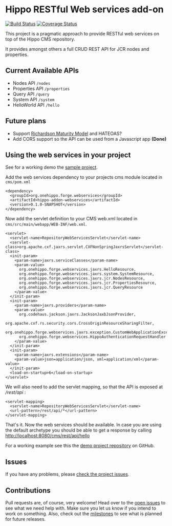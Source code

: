 # Hippo RESTful Web services add-on

[![Build Status](https://travis-ci.org/jreijn/hippo-addon-webservices.png?branch=master)](https://travis-ci.org/jreijn/hippo-addon-webservices)
[![Coverage Status](https://coveralls.io/repos/jreijn/hippo-addon-webservices/badge.png?branch=master)](https://coveralls.io/r/jreijn/hippo-addon-webservices?branch=master)

This project is a pragmatic approach to provide RESTful web services on top of the Hippo CMS repository.

It provides amongst others a full CRUD REST API for JCR nodes and properties.

## Current Available APIs

+ Nodes API ```/nodes```
+ Properties API ```/properties```
+ Query API ```/query```
+ System API ```/system```
+ HelloWorld API ```/hello```

## Future plans

+ Support [Richardson Maturity Model](http://martinfowler.com/articles/richardsonMaturityModel.html) and HATEOAS?
+ Add CORS support so the API can be used from a Javascript app __(Done)__

## Using the web services in your project

See for a working demo the [sample project](https://github.com/jreijn/hippo-addon-webservices-demo).

Add the web services dependency to your projects cms module located in ```cms/pom.xml```

```
<dependency>
  <groupId>org.onehippo.forge.webservices</groupId>
  <artifactId>hippo-addon-webservices</artifactId>
  <version>0.1.0-SNAPSHOT</version>
</dependency>
```

Now add the servlet definition to your CMS web.xml located in ```cms/src/main/webapp/WEB-INF/web.xml```.

```
<servlet>
  <servlet-name>RepositoryWebServicesServlet</servlet-name>
  <servlet-class>org.apache.cxf.jaxrs.servlet.CXFNonSpringJaxrsServlet</servlet-class>
  <init-param>
    <param-name>jaxrs.serviceClasses</param-name>
    <param-value>
      org.onehippo.forge.webservices.jaxrs.HelloResource,
      org.onehippo.forge.webservices.jaxrs.system.SystemResource,
      org.onehippo.forge.webservices.jaxrs.jcr.NodesResource,
      org.onehippo.forge.webservices.jaxrs.jcr.PropertiesResource,
      org.onehippo.forge.webservices.jaxrs.jcr.QueryResource
    </param-value>
  </init-param>
  <init-param>
    <param-name>jaxrs.providers</param-name>
    <param-value>
      org.codehaus.jackson.jaxrs.JacksonJaxbJsonProvider,
      org.apache.cxf.rs.security.cors.CrossOriginResourceSharingFilter,
      org.onehippo.forge.webservices.jaxrs.exception.CustomWebApplicationExceptionMapper,
      org.onehippo.forge.webservices.HippoAuthenticationRequestHandler
    </param-value>
  </init-param>
  <init-param>
    <param-name>jaxrs.extensions</param-name>
    <param-value>json=application/json, xml=application/xml</param-value>
  </init-param>
  <load-on-startup>6</load-on-startup>
</servlet>

```

We will also need to add the servlet mapping, so that the API is exposed at _/rest/api_ :


```
<servlet-mapping>
  <servlet-name>RepositoryWebServicesServlet</servlet-name>
  <url-pattern>/rest/api/*</url-pattern>
</servlet-mapping>
```

That's it. Now the web services should be available. In case you are using the default archetype you should be able to get
a response by calling [http://localhost:8080/cms/rest/api/hello](http://localhost:8080/cms/rest/api/hello)

For a working example see this the [demo project repository](https://github.com/jreijn/hippo-addon-webservices-demo) on GitHub.


## Issues

If you have any problems, please [check the project issues](https://github.com/jreijn/hippo-addon-webservices/issues).

## Contributions

Pull requests are, of course, very welcome! Head over to the [open issues](https://github.com/jreijn/hippo-addon-webservices/issues) to see what we need help with. Make sure you let us know if you intend to work on something. Also, check out the [milestones](https://github.com/jreijn/hippo-addon-webservices/issues/milestones) to see what is planned for future releases.

